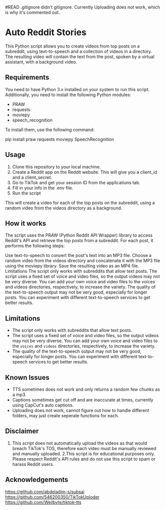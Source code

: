 #READ 
.gitignore didn't gitignore. Currently Uploading does not work, which is why it's commented out.
# Auto Reddit Stories
This Python script allows you to create videos from top posts on a subreddit, using text-to-speech and a collection of videos in a directory. The resulting video will contain the text from the post, spoken by a virtual assistant, with a background video.

## Requirements
You need to have Python 3.x installed on your system to run this script. Additionally, you need to install the following Python modules:

- PRAW
- requests
- moviepy
- speech_recognition

To install them, use the following command:

pip install praw requests moviepy SpeechRecognition


## Usage
1. Clone this repository to your local machine.
2. Create a Reddit app on the Reddit website. This will give you a client_id and a client_secret.
3. Go to TikTok and get your session ID from the applications tab.
4. Fill in your info in the .env file.
6. Run the script


This will create a video for each of the top posts on the subreddit, using a random video from the videos directory as a background.

## How it works
The script uses the PRAW (Python Reddit API Wrapper) library to access Reddit's API and retrieve the top posts from a subreddit. For each post, it performs the following steps:

Use text-to-speech to convert the post's text into an MP3 file.
Choose a random video from the videos directory and concatenate it with the MP3 file using the moviepy library.
Save the resulting video as an MP4 file.
Limitations
The script only works with subreddits that allow text posts.
The script uses a fixed set of voice and video files, so the output videos may not be very diverse. You can add your own voice and video files to the voices and videos directories, respectively, to increase the variety.
The quality of the text-to-speech output may not be very good, especially for longer posts. You can experiment with different text-to-speech services to get better results.

## Limitations
- The script only works with subreddits that allow text posts.
- The script uses a fixed set of voice and video files, so the output videos may not be very diverse. You can add your own voice and video files to the `voices` and `videos` directories, respectively, to increase the variety.
- The quality of the text-to-speech output may not be very good, especially for longer posts. You can experiment with different text-to-speech services to get better results.

## Known Issues
- TTS sometimes does not work and only returns a random few chunks as a mp3.
- Captions sometimes get cut off and are inaccurate at times, currently using CapCut's auto captions.
- Uploading does not work, cannot figure out how to handle different folders, may just create seperate functions for each.

## Disclaimer
1. This script does not automatically upload the videos as that would breach TikTok's TOS, therefore each video must be manually reviewed and manually uploaded.
2.This script is for educational purposes only. Please respect Reddit's API rules and do not use this script to spam or harass Reddit users.

## Acknowledgements 
https://github.com/abdeladim-s/subsai
https://github.com/546200350/TikTokUploder
https://github.com/Weilbyte/tiktok-tts
